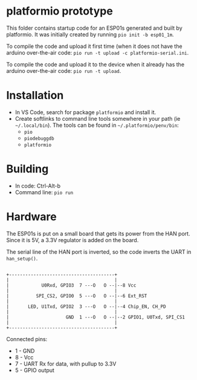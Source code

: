 # platformio prototype

This folder contains startup code for an ESP01s generated and built
by platformio. It was initially created by running `pio init -b esp01_1m`.

To compile the code and upload it first time (when it does not have the
arduino over-the-air code: `pio run -t upload -c platformio-serial.ini`.

To compile the code and upload it to the device when it already has the
arduino over-the-air code: `pio run -t upload`.

# Installation

* In VS Code, search for package `platformio` and install it.
* Create softlinks to command line tools somewhere in your path
  (ie `~/.local/bin`). The tools can be found in `~/.platformio/penv/bin`:
  - `pio`
  - `piodebuggdb`
  - `platformio`

# Building

* In code: Ctrl-Alt-b
* Command line: `pio run`

# Hardware

The ESP01s is put on a small board that gets its power from the HAN port. Since it is 5V, a 3.3V regulator is added on the board.

The serial line of the HAN port is inverted, so the code inverts the UART in `han_setup()`.

```

+---------------------------------------+
|                                       |
|            U0Rxd, GPIO3  7 ---O   O --|--8 Vcc
|                                       |
|          SPI_CS2, GPIO0  5 ---O   O --|--6 Ext_RST
|                                       |
|       LED, U1Txd, GPIO2  3 ---O   O --|--4 Chip_EN, CH_PD
|                                       |
|                     GND  1 ---O   O --|--2 GPIO1, U0Txd, SPI_CS1
|                                       |
+---------------------------------------+
```

Connected pins:
* 1 - GND
* 8 - Vcc
* 7 - UART Rx for data, with pullup to 3.3V
* 5 - GPIO output
